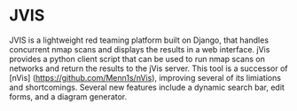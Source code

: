 # JVIS
JVIS is a lightweight red teaming platform built on Django, that handles concurrent nmap scans and displays the results in a web interface. jVis provides a python client script that can be used to run nmap scans on networks and return the results to the jVis server.  This tool is a successor of [nVis] (https://github.com/Menn1s/nVis), improving several of its limiations and shortcomings. Several new features include a dynamic search bar, edit forms, and a diagram generator.
